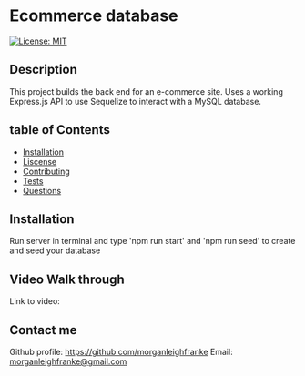   # Ecommerce database
  [![License: MIT](https://img.shields.io/badge/License-MIT-yellow.svg)](https://opensource.org/licenses/MIT)


  ## Description
  This project builds the back end for an e-commerce site. Uses a working Express.js API to use Sequelize to interact with a MySQL database.

  ## table of Contents
  * [Installation](#installation)
  * [Liscense](#liscense)
  * [Contributing](#contributing)
  * [Tests](#tests)
  * [Questions](#questions)

  ## Installation
  Run server in terminal and type 'npm run start' and 'npm run seed' to create and seed your database

  ## Video Walk through
  Link to video: 

  ## Contact me
  Github profile: https://github.com/morganleighfranke
  Email: morganleighfranke@gmail.com
  